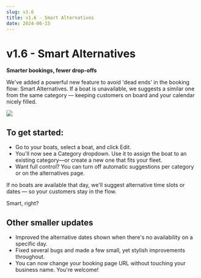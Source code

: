 ```yaml
---
slug: v1.6
title: v1.6 - Smart Alternatives
date: 2024-06-15
---
```


# v1.6 - Smart Alternatives

**Smarter bookings, fewer drop-offs**

We've added a powerful new feature to avoid 'dead ends' in the booking flow: Smart Alternatives. If a boat is unavailable, we suggests a similar one from the same category — keeping customers on board and your calendar nicely filled.

![](./images/v1.6.smart_alternatives_boat_renrtal_software.png)

## To get started:

- Go to your boats, select a boat, and click Edit.
- You'll now see a Category dropdown. Use it to assign the boat to an existing category—or create a new one that fits your fleet.
- Want full control? You can turn off automatic suggestions per category or on the alternatives page.

If no boats are available that day, we'll suggest alternative time slots or dates — so your customers stay in the flow.

Smart, right?

## Other smaller updates

- Improved the alternative dates shown when there's no availability on a specific day.
- Fixed several bugs and made a few small, yet stylish improvements throughout.
- You can now change your booking page URL without touching your business name. You're welcome!
